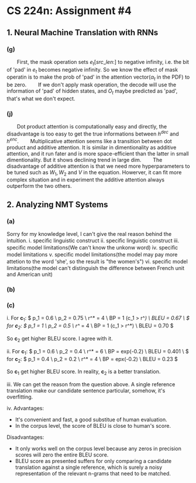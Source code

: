 # CS 224n: Assignment #4

## 1.  Neural Machine Translation with RNNs

### (g)

&emsp;&emsp;First, the mask operation sets $e_t[src\_len:]$ to negative infinity, i.e. the bit of 'pad' in $e_t$ becomes negative infinity. So we know the effect of mask operatin is to make the prob of 'pad' in the attention vector($\alpha_t$ in the PDF) to be zero.
&emsp;&emsp;If we don't apply mask operation, the decode will use the information  of 'pad' of hidden states, and $O_t$ maybe predicted as 'pad', that's what we don't expect.

### (j)

&emsp;&emsp;Dot product attention is computationally easy and directly, the disadvantage is too easy to get the true informations between $h^{dec}$ and $h^{enc}$.
&emsp;&emsp;Multiplicative attention seems like a transition between dot product and additive attention. It is similar in dimentionality as additive attention, and it run fater and is more space-efficient than the latter in small dimentionality. But it shows declining trend in large dim.
&emsp;&emsp;The disadvantage of additive attention is that we need more hyperparameters to be tuned such as $W_1, W_2$ and $V$ in the equation. Howerver, it can fit more complex situation and in experiment the additive attention always outperform the two others.

## 2. Analyzing NMT Systems

### (a)

Sorry for my knowledge level, I can't give the real reason behind the intuition.
$\mathrm{i.}$ speciﬁc linguistic construct
$\mathrm{ii.}$ speciﬁc linguistic construct
$\mathrm{iii.}$ speciﬁc model limitations(We can't know the unkonw word)
$\mathrm{iv.}$ speciﬁc model limitations
$\mathrm{v.}$ speciﬁc model limitations(the model may pay more attetion to the word 'she', so the result is "the women's")
$\mathrm{vi.}$ speciﬁc model limitations(the model can't distinguish the difference between French unit and American unit)

### (b)

### (c)
$\mathrm{i.}$ For $\mathbf{c}_1$:
$
p_1 = 0.6 \\
p_2 = 0.75 \\
r^* = 4 \\
BP = 1 (c_1 > r^*) \\
BLEU = 0.67 \\
$
for $\mathbf{c}_2$:
$
p_1 = 1 \\
p_2 = 0.5 \\
r^* = 4 \\
BP = 1 (c_1 > r^*) \\
BLEU = 0.70
$

So $\mathbf{c}_2$ get higher BLEU score. I agree with it.

$\mathrm{ii.}$ For $\mathbf{c}_1$:
$
p_1 = 0.6 \\
p_2 = 0.4 \\
r^* = 6 \\
BP = exp(-0.2) \\
BLEU = 0.401 \\
$
for $\mathbf{c}_2$:
$
p_1 = 0.4 \\
p_2 = 0.2 \\
r^* = 4 \\
BP = epx(-0.2) \\
BLEU = 0.23
$

So $\mathbf{c}_1$ get higher BLEU score. In reality, $\mathbf{c}_2$ is a better translation.
    
$\mathrm{iii.}$ We can get the reason from the question above. A single reference translation make our candidate sentence particular, somehow, it's overfitting.

$\mathrm{iv.}$
Advantages:
- It's convenient and fast, a good substitue of human evaluation.
- In the corpus level, the score of BLEU is close to human's score.
  
Disadvantages:
- It only works well on the corpus level because any zeros in precision scores will zero the entire BLEU score.
- BLEU score as presented suffers for only comparing a candidate translation against a single reference, which is surely a noisy representation of the relevant n-grams that need to be matched.